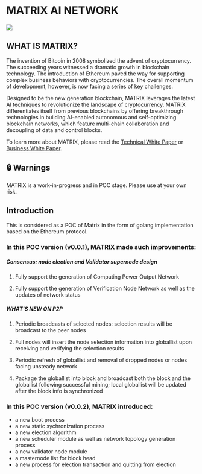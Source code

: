 # MATRIX AI NETWORK
##### ![](https://i.imgur.com/zEhzTmQ.png)


## WHAT IS MATRIX?                                                                       


The invention of Bitcoin in 2008 symbolized the advent of cryptocurrency. The succeeding years witnessed a dramatic growth in blockchain technology. The introduction of Ethereum paved the way for supporting complex business behaviors with cryptocurrencies. The overall momentum of development, however, is now facing a series of key challenges.

Designed to be the new generation blockchain, MATRIX leverages the latest AI techniques to revolutionize the landscape of cryptocurrency. MATRIX differentiates itself from previous blockchains by offering breakthrough technologies in building AI-enabled autonomous and self-optimizing blockchain networks, which feature multi-chain collaboration and decoupling of data and control blocks.

To learn more about MATRIX, please read the [Technical White Paper](https://github.com/MatrixAINetwork/WhitePaper/blob/master/MATRIXTechnicalWhitePaper.pdf) or [Business White Paper](https://github.com/MatrixAINetwork/WhitePaper/blob/master/MATRIXBusinessWhitePaper.pdf).


## :lock: Warnings

MATRIX is a work-in-progress and in POC stage. Please use at your own risk.

## Introduction

This is considered as a POC of Matrix in the form of golang implementation based on the Ethereum protocol.

### In this POC version (v0.0.1), MATRIX made such improvements:

##### Consensus: node election and Validator supernode design

1. Fully support the generation of Computing Power Output Network 

2. Fully support the generation of Verification Node Network as well as the updates of network status

##### WHAT'S NEW ON P2P

1. Periodic broadcasts of selected nodes: selection results will be broadcast to the peer nodes

2. Full nodes will insert the node selection information into globallist upon receiving and verifying the selection results

3. Periodic refresh of globallist and removal of dropped nodes or nodes facing unsteady network

4. Package the globallist into block and broadcast both the block and the globallist following successful mining; local globallist will be updated after the block info is synchronized 


### In this POC version (v0.0.2), MATRIX introduced:


- a new boot process
- a new static sychronization process
- a new election algorithm
- a new scheduler module as well as network topology generation process
- a new validator node module
- a masternode list for block head
- a new process for election transaction and quitting from election



